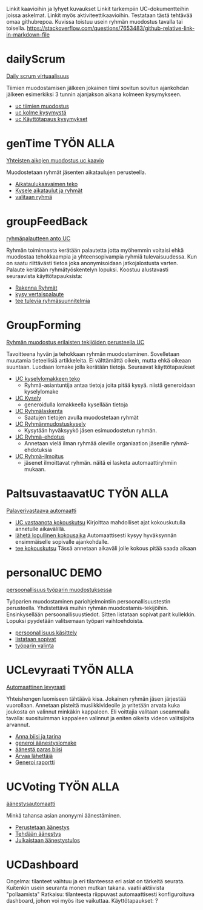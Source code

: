 Linkit kaavioihin ja lyhyet kuvaukset
Linkit tarkempiin UC-dokumentteihin joissa askelmat. Linkit myös aktiviteettikaavioihin.
Testataan tästä tehtävää omaa githubrepoa.
Kuvissa toistuu usein ryhmän muodostus tavalla tai toisella. 
https://stackoverflow.com/questions/7653483/github-relative-link-in-markdown-file

# dailyScrum
<!-- [Daily scrum virtuaalisuus](./dailyScrum.uxf) -->
[Daily scrum virtuaalisuus](./dailyScrum.png)

Tiimien muodostamisen jälkeen jokainen tiimi sovitun sovitun ajankohdan jälkeen esimerkiksi 3 tunnin ajanjakson aikana kolmeen kysymykseen.
* [uc tiimien muodostus](./../UCKuvaukset/dailyscrum/MuodostetaanTiimit.md)
* [uc kolme kysymystä](./../UCKuvaukset/dailyscrum/kolmeKysymysta.md)
* [uc Käyttötapaus kysymykset](./../UCKuvaukset/dailyscrum/jKäyttötapausOngelmat.md)

# genTime TYÖN ALLA
<!-- [Yhteisten aikojen muodostus uc kaavio](./genTime.uxf) -->
[Yhteisten aikojen muodostus uc kaavio](./genTime.png)

Muodostetaan ryhmät jäsenten aikataulujen perusteella. 
* [Aikataulukaavaimen teko](./../UCKuvaukset/genTime/teeAikatauluKaavain.md)
* [Kysele aikataulut ja ryhmät](./../UCKuvaukset/genTime/kyselläänAikataulutRyhmät.md)
* [valitaan ryhmä](./../UCKuvaukset/genTime/ValitaanRyhmä.md)

# groupFeedBack
<!-- [ryhmäpalautteen anto UC](./groupFeedback.uxf) -->
[ryhmäpalautteen anto UC](./groupFeedback.png)
[](./../UCKuvaukset/groupFeedBack.md)

Ryhmän toiminnasta kerätään palautetta jotta myöhemmin voitaisi ehkä muodostaa tehokkaampia ja yhteensopivampia ryhmiä tulevaisuudessa. Kun on saatu riittävästi tietoa joka anonymisoidaan jatkojalostusta varten. Palaute kerätään ryhmätyöskentelyn lopuksi. Koostuu alustavasti seuraavista käyttötapauksista: 
* [Rakenna Ryhmät](./../UCKuvaukset/groupFeedBack/RakennaRyhmät.md)
* [kysy vertaispalaute](./../UCKuvaukset/groupFeedBack.md)
* [tee tulevia ryhmäsuunnitelmia](./../UCKuvaukset/groupFeedBack.md)


# GroupForming
<!-- [Ryhmän muodostus erilaisten tekijöiden perusteella UC](groupForming.uxf) -->
[Ryhmän muodostus erilaisten tekijöiden perusteella UC](groupForming.png)
[](./../UCKuvaukset/GroupFroming/)

Tavoitteena hyvän ja tehokkaan ryhmän muodostaminen. Sovelletaan muutamia tieteellisiä artikkeleita. Ei välttämättä oikein, mutta ehkä oikeaan suuntaan. Luodaan lomake jolla kerätään tietoja. Seuraavat käyttötapaukset
* [UC kyselylomakkeen teko](./../UCKuvaukset/GroupFroming/kyselylomakkeenteko.md)
    * Ryhmä-asiantuntija antaa tietoja joita pitää kysyä. niistä generoidaan kyselylomake
* [UC Kysely](./../UCKuvaukset/GroupFroming/kysely.md)
    * generoidulla lomakkeella kysellään tietoja
* [UC Ryhmälaskenta](./../UCKuvaukset/GroupFroming/ryhmälaskenta.md)
    * Saatujen tietojen avulla muodostetaan ryhmät
* [UC Ryhmänmudostuskysely](./../UCKuvaukset/GroupFroming/ryhmänmuodostuskysely.md)
    * Kysytään hyväksyykö jäsen esimuodostetun ryhmän. 
* [UC Ryhmä-ehdotus](./../UCKuvaukset/GroupFroming/ryhmäehdotus.md)
    * Annetaan vielä ilman ryhmää oleville organiaation jäsenille ryhmä-ehdotuksia
* [UC Ryhmä-ilmoitus](./../UCKuvaukset/GroupFroming/ryhmäilmoitus.md)
    * jäsenet ilmoittavat ryhmän. näitä ei lasketa automaattiryhmiin mukaan. 

# PaltsuvastaavatUC TYÖN ALLA
<!-- [Palaverivastaava automaatti](PaltsuvastaavaUC.uxf) -->
[Palaverivastaava automaatti](PaltsuvastaavaUC.png)

* [UC vastaanota kokouskutsu](./../UCKuvaukset/PaltsuvastaavatUC/vastaanotaKokouskutsu.md)
Kirjoittaa mahdolliset ajat kokouskutulla annetulle aikavälillä. 
* [lähetä lopullinen kokousaika](./../UCKuvaukset/PaltsuvastaavatUC/lähetäLopullinen.md)
Automaattisesti kysyy hyväksynnän ensimmäiselle sopivalle ajankohdalle. 
* [tee kokouskutsu](./../UCKuvaukset/PaltsuvastaavatUC/TeeKokouskutsu.md)
Tässä annetaan aikaväli jolle kokous pitää saada aikaan
# personalUC DEMO
<!-- [persoonallisuus työparin muodostuksessa](personalUC.uxf) -->
[persoonallisuus työparin muodostuksessa](personalUC.png)
[](./../UCKuvaukset/personalUC/)

Työparien muodostaminen pariohjelmointiin persoonallisuustestin perusteella. Yhdistettävä muihin ryhmän muodostamis-tekijöihin. Ensinkysellään persoonallisuustiedot. Sitten listataan sopivat parit kullekkin. Lopuksi pyydetään valitsemaan työpari vaihtoehdoista.
* [persoonallisuus käsittely](./../UCKuvaukset/personalUC/persoonallisuusKäsittely.mf)
* [listataan sopivat](./../UCKuvaukset/personalUC/ListataanSopivat.md)
* [työparin valinta](./../UCKuvaukset/personalUC/työaprinValinta.md)

# UCLevyraati TYÖN ALLA
<!-- [Automaattinen levyraati](UCLevyraati.uxf) -->
[Automaattinen levyraati](UCLevyraati.png)
[](./../UCKuvaukset/UCLevyraati/)

Yhteishengen luomiseen tähtäävä kisa. Jokainen ryhmän jäsen järjestää vuorollaan. Annetaan pisteitä musiikkivideolle ja yritetään arvata kuka joukosta on valinnut minkäkin kappaleen. Eli voittajia valitaan useammalla tavalla: suosituimman kappaleen valinnut ja eniten oikeita videon valitsijoita arvannut. 
* [Anna biisi ja tarina](./../UCKuvaukset/UCLevyraati/biisiJaTarina.md)
* [generoi äänestyslomake](./../UCKuvaukset/UCLevyraati/generoiäänestyslomake.md)
* [äänestä paras biisi](./../UCKuvaukset/UCLevyraati/äänestäBiisi.md)
* [Arvaa lähettäjä](./../UCKuvaukset/UCLevyraati/arvaaLähettäjä.md)
* [Generoi raportti](./../UCKuvaukset/UCLevyraati/generoiRaportti.md)

# UCVoting TYÖN ALLA
<!-- [äänestysautomaatti](UCVoting.uxf) -->
[äänestysautomaatti](UCVoting.png)

Minkä tahansa asian anonyymi äänestäminen. 
* [Perustetaan äänestys](./../UCKuvaukset/UCVoting/PerustaÄänestys.md)
* [Tehdään äänestys](./../UCKuvaukset/UCVoting/teeÄänestys.md)
* [Julkaistaan äänestystulos](./../UCKuvaukset/UCVoting/JulkaiseTulos.md)

# UCDashboard
Ongelma: tilanteet vaihtuu ja eri tilanteessa eri asiat on tärkeitä seurata. Kuitenkin usein seuranta monen mutkan takana. vaatii aktiivista "pollaamista"
Ratkaisu: tilanteesta riippuvast automaattisesti konfiguroituva dashboard, johon voi myös itse vaikuttaa. 
Käyttötapaukset: 
?